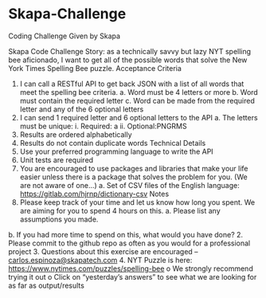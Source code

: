 # Skapa-Challenge
Coding Challenge Given by Skapa

Skapa Code Challenge
Story: as a technically savvy but lazy NYT spelling bee aficionado, I want to get all of the possible words that solve the New York Times Spelling Bee puzzle.
Acceptance Criteria
1. I can call a RESTful API to get back JSON with a list of all words that meet the spelling bee criteria.
a. Word must be 4 letters or more
b. Word must contain the required letter
c. Word can be made from the required letter and any of the 6 optional letters
2. I can send 1 required letter and 6 optional letters to the API
a. The letters must be unique:
i. Required: a
ii. Optional:PNGRMS
3. Results are ordered alphabetically
4. Results do not contain duplicate words
Technical Details
1. Use your preferred programming language to write the API
2. Unit tests are required
3. You are encouraged to use packages and libraries that make your life easier unless
there is a package that solves the problem for you. (We are not aware of one...)
a. Set of CSV files of the English language:
https://gitlab.com/hjrnp/dictionary-csv
Notes
1. Please keep track of your time and let us know how long you spent. We are aiming for you to spend 4 hours on this.
a. Please list any assumptions you made.
 
 b. If you had more time to spend on this, what would you have done?
2. Please commit to the github repo as often as you would for a professional project
3. Questions about this exercise are encouraged – carlos.espinoza@skapatech.com
4. NYT Puzzle is here: https://www.nytimes.com/puzzles/spelling-bee
o We strongly recommend trying it out
o Click on “yesterday’s answers” to see what we are looking for as far as output/results
   
